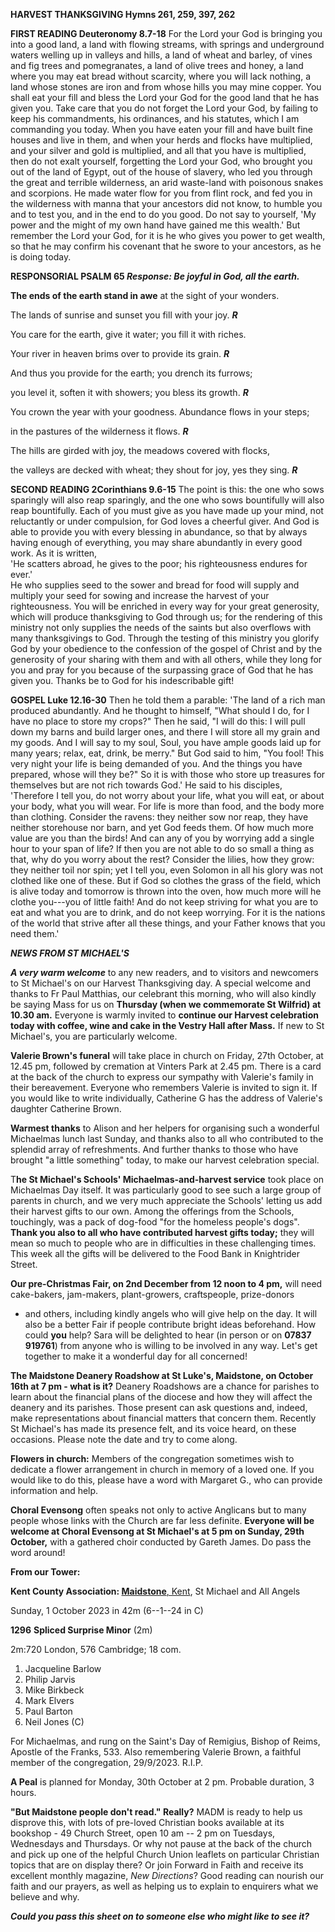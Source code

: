 **HARVEST THANKSGIVING Hymns 261, 259, 397, 262**

**FIRST READING Deuteronomy 8.7-18** For the Lord your God is bringing
you into a good land, a land with flowing streams, with springs and
underground waters welling up in valleys and hills, a land of wheat and
barley, of vines and fig trees and pomegranates, a land of olive trees
and honey, a land where you may eat bread without scarcity, where you
will lack nothing, a land whose stones are iron and from whose hills you
may mine copper. You shall eat your fill and bless the Lord your God for
the good land that he has given you. Take care that you do not forget
the Lord your God, by failing to keep his commandments, his ordinances,
and his statutes, which I am commanding you today. When you have eaten
your fill and have built fine houses and live in them, and when your
herds and flocks have multiplied, and your silver and gold is
multiplied, and all that you have is multiplied, then do not exalt
yourself, forgetting the Lord your God, who brought you out of the land
of Egypt, out of the house of slavery, who led you through the great and
terrible wilderness, an arid waste-land with poisonous snakes and
scorpions. He made water flow for you from flint rock, and fed you in
the wilderness with manna that your ancestors did not know, to humble
you and to test you, and in the end to do you good. Do not say to
yourself, 'My power and the might of my own hand have gained me this
wealth.' But remember the Lord your God, for it is he who gives you
power to get wealth, so that he may confirm his covenant that he swore
to your ancestors, as he is doing today.

**RESPONSORIAL PSALM 65 *Response: Be joyful in God, all the earth.***

**The ends of the earth stand in awe** at the sight of your wonders.

The lands of sunrise and sunset you fill with your joy. ***R***

 You care for the earth, give it water; you fill it with riches.

Your river in heaven brims over to provide its grain. ***R***

 And thus you provide for the earth; you drench its furrows;

you level it, soften it with showers; you bless its growth. ***R***

 You crown the year with your goodness. Abundance flows in your steps;

in the pastures of the wilderness it flows. ***R***

 The hills are girded with joy, the meadows covered with flocks,

the valleys are decked with wheat; they shout for joy, yes they sing.
***R***

**SECOND READING 2Corinthians 9.6-15** The point is this: the one who
sows sparingly will also reap sparingly, and the one who sows
bountifully will also reap bountifully. Each of you must give as you
have made up your mind, not reluctantly or under compulsion, for God
loves a cheerful giver. And God is able to provide you with every
blessing in abundance, so that by always having enough of everything,
you may share abundantly in every good work. As it is written,\
'He scatters abroad, he gives to the poor; his righteousness endures for
ever.'\
He who supplies seed to the sower and bread for food will supply and
multiply your seed for sowing and increase the harvest of your
righteousness. You will be enriched in every way for your great
generosity, which will produce thanksgiving to God through us; for the
rendering of this ministry not only supplies the needs of the saints but
also overflows with many thanksgivings to God. Through the testing of
this ministry you glorify God by your obedience to the confession of the
gospel of Christ and by the generosity of your sharing with them and
with all others, while they long for you and pray for you because of the
surpassing grace of God that he has given you. Thanks be to God for his
indescribable gift!

**GOSPEL Luke 12.16-30** Then he told them a parable: 'The land of a
rich man produced abundantly. And he thought to himself, "What should I
do, for I have no place to store my crops?" Then he said, "I will do
this: I will pull down my barns and build larger ones, and there I will
store all my grain and my goods. And I will say to my soul, Soul, you
have ample goods laid up for many years; relax, eat, drink, be merry."
But God said to him, "You fool! This very night your life is being
demanded of you. And the things you have prepared, whose will they be?"
So it is with those who store up treasures for themselves but are not
rich towards God.' He said to his disciples, 'Therefore I tell you, do
not worry about your life, what you will eat, or about your body, what
you will wear. For life is more than food, and the body more than
clothing. Consider the ravens: they neither sow nor reap, they have
neither storehouse nor barn, and yet God feeds them. Of how much more
value are you than the birds! And can any of you by worrying add a
single hour to your span of life? If then you are not able to do so
small a thing as that, why do you worry about the rest? Consider the
lilies, how they grow: they neither toil nor spin; yet I tell you, even
Solomon in all his glory was not clothed like one of these. But if God
so clothes the grass of the field, which is alive today and tomorrow is
thrown into the oven, how much more will he clothe you---you of little
faith! And do not keep striving for what you are to eat and what you are
to drink, and do not keep worrying. For it is the nations of the world
that strive after all these things, and your Father knows that you need
them.\'

***NEWS FROM ST MICHAEL\'S***

***A very warm welcome*** to any new readers, and to visitors and
newcomers to St Michael\'s on our Harvest Thanksgiving day. A special
welcome and thanks to Fr Paul Matthias, our celebrant this morning, who
will also kindly be saying Mass for us on **Thursday (when we
commemorate St Wilfrid) at 10.30 am.** Everyone is warmly invited to
**continue our Harvest celebration today with coffee, wine and cake in
the Vestry Hall after Mass.** If new to St Michael\'s, you are
particularly welcome.

**Valerie Brown\'s funeral** will take place in church on Friday, 27th
October, at 12.45 pm, followed by cremation at Vinters Park at 2.45 pm.
There is a card at the back of the church to express our sympathy with
Valerie\'s family in their bereavement. Everyone who remembers Valerie
is invited to sign it. If you would like to write individually,
Catherine G has the address of Valerie\'s daughter Catherine Brown.

**Warmest thanks** to Alison and her helpers for organising such a
wonderful Michaelmas lunch last Sunday, and thanks also to all who
contributed to the splendid array of refreshments. And further thanks to
those who have brought "a little something" today, to make our harvest
celebration special.

T**he St Michael\'s Schools\' Michaelmas-and-harvest service** took
place on Michaelmas Day itself. It was particularly good to see such a
large group of parents in church, and we very much appreciate the
Schools\' letting us add their harvest gifts to our own. Among the
offerings from the Schools, touchingly, was a pack of dog-food "for the
homeless people\'s dogs". **Thank you also to all who have contributed
harvest gifts today;** they will mean so much to people who are in
difficulties in these challenging times. This week all the gifts will be
delivered to the Food Bank in Knightrider Street.

**Our pre-Christmas Fair, on 2nd December from 12 noon to 4 pm,** will
need cake-bakers, jam-makers, plant-growers, craftspeople, prize-donors
- and others, including kindly angels who will give help on the day. It
will also be a better Fair if people contribute bright ideas beforehand.
How could **you** help? Sara will be delighted to hear (in person or on
**07837 919761**) from anyone who is willing to be involved in any way.
Let\'s get together to make it a wonderful day for all concerned!

**The Maidstone Deanery Roadshow at St Luke\'s, Maidstone, on October
16th at 7 pm - what is it?** Deanery Roadshows are a chance for
parishes to learn about the financial plans of the diocese and how they
will affect the deanery and its parishes. Those present can ask
questions and, indeed, make representations about financial matters that
concern them. Recently St Michael\'s has made its presence felt, and its
voice heard, on these occasions. Please note the date and try to come
along.

**Flowers in church:** Members of the congregation sometimes wish to
dedicate a flower arrangement in church in memory of a loved one. If you
would like to do this, please have a word with Margaret G., who can
provide information and help.

**Choral Evensong** often speaks not only to active Anglicans but to
many people whose links with the Church are far less definite.
**Everyone will be welcome at Choral Evensong at St Michael\'s at 5 pm
on Sunday, 29th October,** with a gathered choir conducted by Gareth
James. Do pass the word around!

**From our Tower:**

**Kent County Association:
[Maidstone](https://dove.cccbr.org.uk/tower/12644#_blank)**[,
Kent](https://dove.cccbr.org.uk/tower/12644#_blank), St Michael and All
Angels

Sunday, 1 October 2023 in 42m (6--1--24 in C)

**1296** **Spliced Surprise Minor** (2m)

2m:720 London, 576 Cambridge; 18 com.

1. Jacqueline Barlow
2. Philip Jarvis
3. Mike Birkbeck
4. Mark Elvers
5. Paul Barton
6. Neil Jones (C)

For Michaelmas, and rung on the Saint\'s Day of Remigius, Bishop of
Reims, Apostle of the Franks, 533. Also remembering Valerie Brown, a
faithful member of the congregation, 29/9/2023. R.I.P.

**A Peal** is planned for Monday, 30th October at 2 pm. Probable
duration, 3 hours.

**"But Maidstone people don\'t read." Really?** MADM is ready to help us
disprove this, with lots of pre-loved Christian books available at its
bookshop - 49 Church Street, open 10 am -- 2 pm on Tuesdays, Wednesdays
and Thursdays. Or why not pause at the back of the church and pick up
one of the helpful Church Union leaflets on particular Christian topics
that are on display there? Or join Forward in Faith and receive its
excellent monthly magazine, *New Directions*? Good reading can nourish
our faith and our prayers, as well as helping us to explain to enquirers
what we believe and why.

***Could you pass this sheet on to someone else who might like to see
it?***
